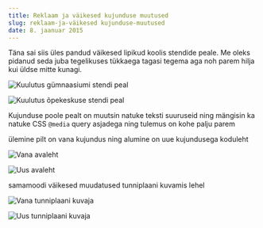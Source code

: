 ```yaml
---
title: Reklaam ja väikesed kujunduse muutused
slug: reklaam-ja-väikesed kujunduse-muutused
date: 8. jaanuar 2015
---
```


Täna sai siis üles pandud väikesed lipikud koolis stendide peale. Me oleks
pidanud seda juba tegelikuses tükkaega tagasi tegema aga noh parem hilja kui
üldse mitte kunagi.

![Kuulutus gümnaasiumi stendi peal](http://i.imgur.com/p6312K7l.jpg)

![Kuulutus õpekeskuse stendi peal](http://i.imgur.com/2frKLual.jpg)

Kujunduse poole pealt on muutsin natuke teksti suuruseid ning mängisin ka natuke
CSS `@media` query asjadega ning tulemus on kohe palju parem

ülemine pilt on vana kujundus ning alumine on uue kujundusega koduleht

![Vana avaleht](http://i.imgur.com/NGlzvKy.png)

![Uus avaleht](http://i.imgur.com/o9A9ki2.png)

samamoodi väikesed muudatused tunniplaani kuvamis lehel

![Vana tunniplaani kuvaja](http://i.imgur.com/ezRywuh.png)

![Uus tunniplaani kuvaja](http://i.imgur.com/mXe1SCE.png)
